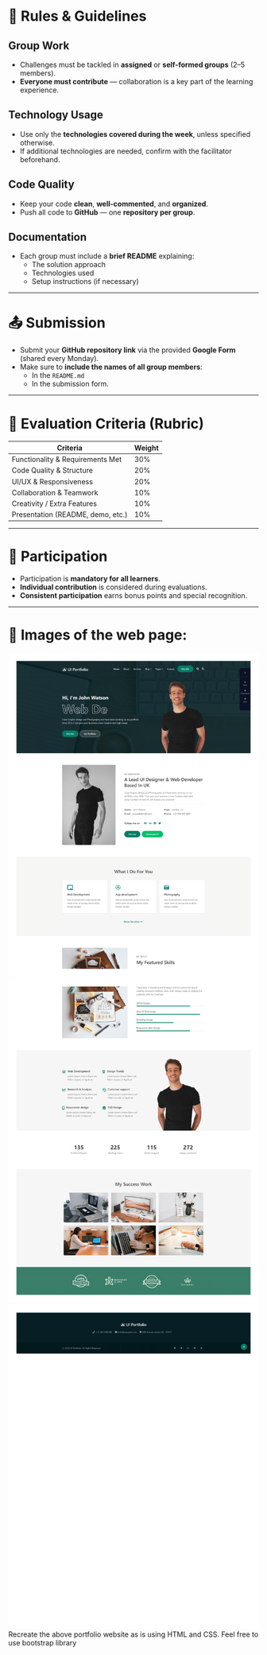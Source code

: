 # 📜 Rules & Guidelines

## Group Work
- Challenges must be tackled in **assigned** or **self-formed groups** (2–5 members).
- **Everyone must contribute** — collaboration is a key part of the learning experience.

## Technology Usage
- Use only the **technologies covered during the week**, unless specified otherwise.
- If additional technologies are needed, confirm with the facilitator beforehand.

## Code Quality
- Keep your code **clean**, **well-commented**, and **organized**.
- Push all code to **GitHub** — one **repository per group**.

## Documentation
- Each group must include a **brief README** explaining:
  - The solution approach
  - Technologies used
  - Setup instructions (if necessary)

---

# 📤 Submission
- Submit your **GitHub repository link** via the provided **Google Form** (shared every Monday).
- Make sure to **include the names of all group members**:
  - In the `README.md`
  - In the submission form.

---

# 🧪 Evaluation Criteria (Rubric)

| Criteria                        | Weight |
|----------------------------------|--------|
| Functionality & Requirements Met | 30%   |
| Code Quality & Structure         | 20%   |
| UI/UX & Responsiveness            | 20%   |
| Collaboration & Teamwork          | 10%   |
| Creativity / Extra Features       | 10%   |
| Presentation (README, demo, etc.) | 10%   |

---

# 👥 Participation
- Participation is **mandatory for all learners**.
- **Individual contribution** is considered during evaluations.
- **Consistent participation** earns bonus points and special recognition.

---

# 📸 Images of the web page:
![Main Page Image](https://github.com/Moses-Muchiri/Peer-Group-Web-Development-Assignment-PLP_Group_123/blob/main/main.png)
![Middle Image](https://github.com/Moses-Muchiri/Peer-Group-Web-Development-Assignment-PLP_Group_123/blob/main/middle.png)
![Footer Image](https://github.com/Moses-Muchiri/Peer-Group-Web-Development-Assignment-PLP_Group_123/blob/main/footer.png)
Recreate the above portfolio website as is using HTML and CSS.
Feel free to use bootstrap library